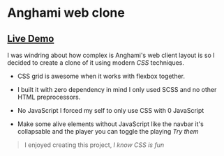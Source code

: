 # Anghami web clone

## [Live Demo](https://almo7aya.github.io/anghami-web-clone/)

I was windring about how complex is Anghami's web client layout is so I decided to create a clone of it using modern *CSS* techniques.

+ CSS grid is awesome when it works with flexbox together.

+ I built it with zero dependency in mind I only used SCSS and no other HTML preprocessors.

+ No JavaScript I forced my self to only use CSS with 0 JavaScript

+ Make some alive elements without JavaScript like the navbar it's collapsable and the player you can toggle the playing *Try them*

> I enjoyed creating this project, _I know *CSS* is fun_

